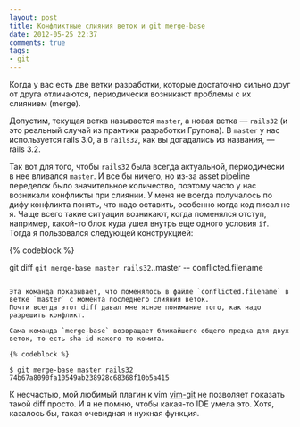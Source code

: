 ```yaml
---
layout: post
title: Конфликтные слияния веток и git merge-base
date: 2012-05-25 22:37
comments: true
tags: 
- git
---
```


Когда у вас есть две ветки разработки, которые достаточно сильно друг от друга отличаются, периодически возникают
проблемы с их слиянием (merge).

<!-- more -->

Допустим, текущая ветка называется `master`, а новая ветка — `rails32` (и это реальный случай из
практики разработки Групона). В `master` у нас используется rails 3.0, а в `rails32`, как вы догадались из названия, —
rails 3.2.

Так вот для того, чтобы `rails32` была всегда актуальной, периодически в нее вливался `master`. И все бы ничего, но из-за
asset pipeline переделок было значительное количество, поэтому часто у нас возникали конфликты при слиянии. У меня не
всегда получалось по дифу конфликта понять, что надо оставить, особенно когда код писал не я. Чаще всего такие ситуации
возникают, когда поменялся отступ, например, какой-то блок куда ушел внутрь еще одного условия `if`. Тогда я пользовался
следующей конструкцией:

{% codeblock %}

git diff `git merge-base master rails32`..master -- conflicted.filename

```

Эта команда показывает, что поменялось в файле `conflicted.filename` в ветке `master` с момента последнего слияния веток.
Почти всегда этот diff давал мне ясное понимание того, как надо разрешить конфликт.

Сама команда `merge-base` возвращает ближайшего общего предка для двух веток, то есть sha-id какого-то комита.

{% codeblock %}

$ git merge-base master rails32
74b67a8090fa10549ab238928c68368f10b5a415

```

К несчастью, мой любимый плагин к vim [vim-git](http://github.com/tpope/vim-git) не позволяет показать такой diff просто. И я
не помню, чтобы какая-то IDE умела это. Хотя, казалось бы, такая очевидная и нужная функция.
